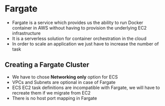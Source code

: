 # Fargate

- Fargate is a service which provides us the ability to run Docker container in AWS without having to provision the underlying EC2 infrastructure
- It is a serverless solution for container orchestration in the cloud
- In order to scale an application we just have to increase the number of task

## Creating a Fargate Cluster

- We have to chose **Networking only** option for ECS
- VPCs and Subnets are optional in case of Fargate
- ECS EC2 task definitions are incompatible with Fargate, we will have to recreate them if we migrate from EC2
- There is no host port mapping in Fargate
